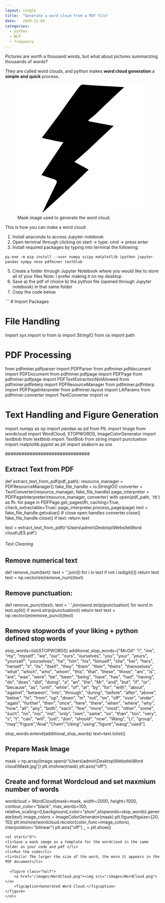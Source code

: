```yaml
---
layout: single
title:  "Generate a word cloud from a PDF file"
date:   2020-11-04
categories: 
  - python
  - NLP
  - frequency
---
```


Pictures are worth a thousand words, but what about pictures summarizing thousands of words?

They are called word clouds, and python makes **word cloud generation** a **simple and quick** process. 

<figure class="half">
  <a href="/images/Mask.jpg"><img src="/images/Mask.jpg"></a>
    <figcaption>Mask image used to generate the word cloud.</figcaption>
</figure>

This is how you can make a word cloud: 

<ol>
<li> Install anaconda to access Jupyter notebook</li>
<li> Open terminal through clicking on start -> type: cmd -> press enter</li>
<li> Install required packages by typing into terminal the following: </li>
</ol>

  ``` 
  py.exe -m pip install --user numpy scipy matplotlib ipython jupyter pandas sympy nose pdfminer textblob
  ```
<ol start="5">
<li> Create a folder through Jupyter Notebook where you would like to store all of your files Note: I prefer making it on my desktop</li>
<li> Save a) the pdf of choice b) the python file (opened through Jupyter notebook) in that same folder</li>
<li>Copy the code below</li>
</ol>
```
# Import Packages

# File Handling
import sys
import io
from io import StringIO
from os import path

# PDF Processing
from pdfminer.pdfparser import PDFParser
from pdfminer.pdfdocument import PDFDocument
from pdfminer.pdfpage import PDFPage
from pdfminer.pdfpage import PDFTextExtractionNotAllowed
from pdfminer.pdfinterp import PDFResourceManager
from pdfminer.pdfinterp import PDFPageInterpreter
from pdfminer.layout import LAParams
from pdfminer.converter import TextConverter
import re

# Text Handling and Figure Generation
import numpy as np
import pandas as pd
from PIL import Image
from wordcloud import WordCloud, STOPWORDS, ImageColorGenerator
import textblob
from textblob import TextBlob
from string import punctuation
import matplotlib.pyplot as plt
import seaborn as sns


###############################

## Extract Text from PDF
def extract_text_from_pdf(pdf_path):
    resource_manager = PDFResourceManager()
    fake_file_handle = io.StringIO()
    converter = TextConverter(resource_manager, fake_file_handle)
    page_interpreter = PDFPageInterpreter(resource_manager, converter)
    with open(pdf_path, 'rb') as fh:
        for page in PDFPage.get_pages(fh,
                                      caching=True,
                                      check_extractable=True):
            page_interpreter.process_page(page)
        text = fake_file_handle.getvalue()
    # close open handles
    converter.close()
    fake_file_handle.close()
    if text:
        return text


text = extract_text_from_pdf(r'\Users\admin\Desktop\Website\Word cloud\JES.pdf')

###### Text Cleaning ######

## Remove numerical text
def remove_num(text):
    text = ''.join([i for i in text if not i.isdigit()])
    return text
text = np.vectorize(remove_num)(text)


## Remove punctuation:
def remove_punct(text):
    text = ' '.join(word.strip(punctuation) for word in text.split() if word.strip(punctuation))
    return text
text = np.vectorize(remove_punct)(text)


## Remove stopwords of your liking + python defined stop words
stop_words=list(STOPWORDS)
additional_stop_words=["McGill" "i", "me", "my", "myself", "we", "our", "ours", "ourselves", "you", "your", "yours",
                         "yourself", "yourselves", "he", "him", "his", "himself", "she", "her", "hers", "herself", "it",
                         "its", "itself", "they", "them", "their", "theirs", "themselves", "what", "which", "who",
                         "whom", "this", "that", "these", "those", "am", "is", "are", "was", "were", "be", "been",
                         "being", "have", "has", "had", "having", "do", "does", "did", "doing", "a", "an", "the", "Mr",
                         "and", "but", "if", "or", "because", "as", "until", "while", "of", "at", "by", "for", "with",
                         "about", "against", "between", "into", "through", "during", "before", "after", "above",
                         "below", "to", "from", "up", "down", "in", "out", "on", "off", "over", "under", "again",
                         "further", "then", "once", "here", "there", "when", "where", "why", "how", "all", "any",
                         "both", "each", "few", "more", "most", "other", "some", "such", "no", "nor", "not", "only",
                         "own", "same", "so", "than", "too", "very", "s", "t", "can", "will", "just", "don", "should",
                         "now", "Wang", "Li", "group", "may","Figure","Anal","Chem","Using","using","figure","wang","used"]


stop_words.extend(additional_stop_words)
text=text.tolist()


## Prepare Mask Image
mask = np.array(Image.open(r'\Users\admin\Desktop\Website\Word cloud\Mask.jpg'))
plt.imshow(mask)
plt.axis("off")

## Create and format Wordcloud and set maxmium number of words 
wordcloud = WordCloud(mask=mask, width=2000, height=1000, contour_color="black", max_words=100, relative_scaling=0,background_color="plum",stopwords=stop_words).generate(text)
image_colors = ImageColorGenerator(mask)
plt.figure(figsize=[20, 15])
plt.imshow(wordcloud.recolor(color_func=image_colors), interpolation="bilinear")
plt.axis("off")
_ = plt.show()

```
<ol start="9">
<li>Save a mask image as a template for the wordcloud in the same folder as your code and pdf </li>
<li>Run the code</li>
<li>Voila! The larger the size of the word, the more it appears in the PDF document</li>
  
  <figure class="half">
    <a href="/images/WordCloud.png"><img src="/images/WordCloud.png"></a>
    <figcaption>Generated Word Cloud.</figcaption>
</figure>
</ol>
